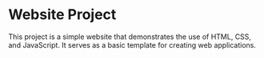 # Website Project

This project is a simple website that demonstrates the use of HTML, CSS, and JavaScript. It serves as a basic template for creating web applications.
